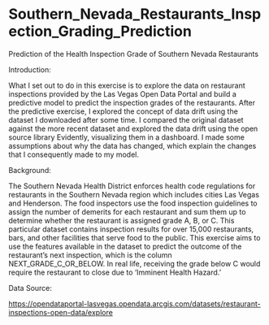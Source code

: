 # Southern_Nevada_Restaurants_Inspection_Grading_Prediction
Prediction of the Health Inspection Grade of Southern Nevada Restaurants

Introduction:

What I set out to do in this exercise is to explore the data on restaurant inspections provided by the Las Vegas Open Data Portal and build a predictive model to predict the inspection grades of the restaurants. After the predictive exercise, I explored the concept of data drift using the dataset I downloaded after some time. I compared the original dataset against the more recent dataset and explored the data drift using the open source library Evidently, visualizing them in a dashboard. I made some assumptions about why the data has changed, which explain the changes that I consequently made to my model. 


Background: 

The Southern Nevada Health District enforces health code regulations for restaurants in the Southern Nevada region which includes cities Las Vegas and Henderson. The food inspectors use the food inspection guidelines to assign the number of demerits for each restaurant and sum them up to determine whether the restaurant is assigned grade A, B, or C. This particular dataset contains inspection results for over 15,000 restaurants, bars, and other facilities that serve food to the public. This exercise aims to use the features available in the dataset to predict the outcome of the restaurant’s next inspection, which is the column NEXT_GRADE_C_OR_BELOW. In real life, receiving the grade below C would require the restaurant to close due to ‘Imminent Health Hazard.’ 


Data Source: 

https://opendataportal-lasvegas.opendata.arcgis.com/datasets/restaurant-inspections-open-data/explore
